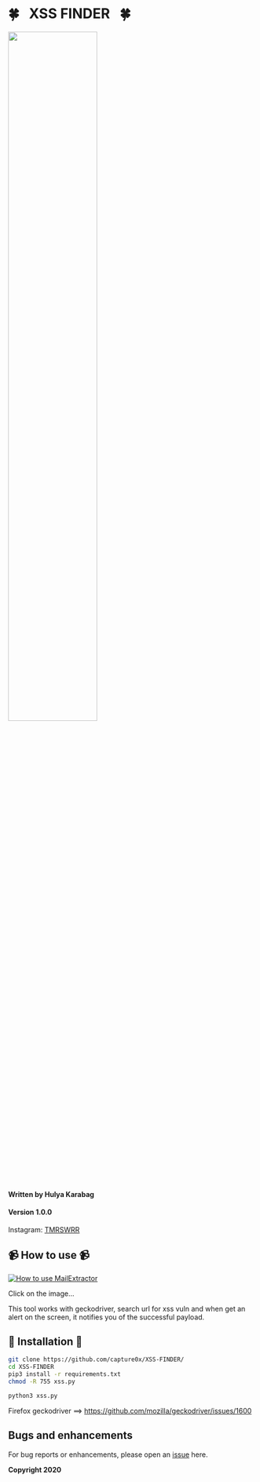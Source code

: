 # 🍀 &nbsp;  XSS FINDER &nbsp;  🍀

<img src="https://i.imgur.com/lOurG4v.png" width="60%"></img>



#### Written by Hulya Karabag 
#### Version 1.0.0


Instagram: [TMRSWRR](https://www.instagram.com/tmrswrr/)



## 📹 How to use 📹


[![How to use MailExtractor](https://i.imgur.com/Kk8i9sJ.png)](https://youtu.be/ixg6pU1jyO0)

Click on the image...

This tool works with geckodriver, search url for xss vuln and when get an alert on the screen, it notifies you of the successful payload.

## 📀 Installation 📀


```bash
git clone https://github.com/capture0x/XSS-FINDER/
cd XSS-FINDER
pip3 install -r requirements.txt
chmod -R 755 xss.py
```

```bash
python3 xss.py

```
Firefox geckodriver ==> https://github.com/mozilla/geckodriver/issues/1600


## Bugs and enhancements

For bug reports or enhancements, please open an [issue](https://github.com/capture0x/mailExtractor/issues) here.

**Copyright 2020**
